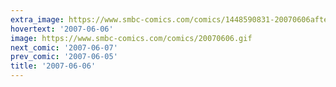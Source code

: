 ```yaml
---
extra_image: https://www.smbc-comics.com/comics/1448590831-20070606after.png
hovertext: '2007-06-06'
image: https://www.smbc-comics.com/comics/20070606.gif
next_comic: '2007-06-07'
prev_comic: '2007-06-05'
title: '2007-06-06'
---
```


